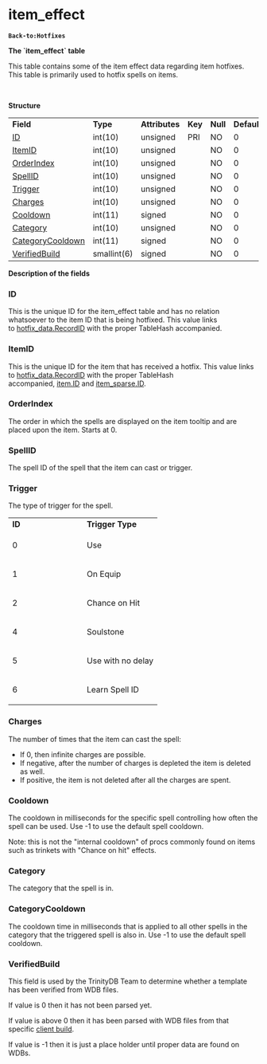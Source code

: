 # item\_effect

**`Back-to:Hotfixes`**

**The \`item\_effect\` table**

This table contains some of the item effect data regarding item hotfixes. This table is primarily used to hotfix spells on items.

 

**Structure**

|                                                   |             |                |         |          |             |           |             |
|---------------------------------------------------|-------------|----------------|---------|----------|-------------|-----------|-------------|
| **Field**                                         | **Type**    | **Attributes** | **Key** | **Null** | **Default** | **Extra** | **Comment** |
| [ID](#item_effect-ID)                             | int(10)     | unsigned       | PRI     | NO       | 0           |           |             |
| [ItemID](#item_effect-ItemID)                     | int(10)     | unsigned       |         | NO       | 0           |           |             |
| [OrderIndex](#item_effect-OrderIndex)             | int(10)     | unsigned       |         | NO       | 0           |           |             |
| [SpellID](#item_effect-SpellID)                   | int(10)     | unsigned       |         | NO       | 0           |           |             |
| [Trigger](#item_effect-Trigger)                   | int(10)     | unsigned       |         | NO       | 0           |           |             |
| [Charges](#item_effect-Charges)                   | int(10)     | unsigned       |         | NO       | 0           |           |             |
| [Cooldown](#item_effect-Cooldown)                 | int(11)     | signed         |         | NO       | 0           |           |             |
| [Category](#item_effect-Category)                 | int(10)     | unsigned       |         | NO       | 0           |           |             |
| [CategoryCooldown](#item_effect-CategoryCooldown) | int(11)     | signed         |         | NO       | 0           |           |             |
| [VerifiedBuild](#item_effect-VerifiedBuild)       | smallint(6) | signed         |         | NO       | 0           |           |             |

**Description of the fields**

### ID

This is the unique ID for the item\_effect table and has no relation whatsoever to the item ID that is being hotfixed.
This value links to [hotfix\_data.RecordID](http://collab.kpsn.org/display/tc/hotfix_data#hotfix_data-hotfix_data-RecordID) with the proper TableHash accompanied.

### ItemID

This is the unique ID for the item that has received a hotfix.
This value links to [hotfix\_data.RecordID](hotfix_data_2130074.html#hotfix_data-hotfix_data-hotfix_data-RecordID) with the proper TableHash accompanied, [item.ID](hotfixes_item_2130073.html#hotfixes_item-hotfixes_item-ID) and [item\_sparse.ID](http://collab.kpsn.org/display/tc/item_sparse#item_sparse-ID).

### OrderIndex

The order in which the spells are displayed on the item tooltip and are placed upon the item. Starts at 0.

### SpellID

The spell ID of the spell that the item can cast or trigger.

### Trigger

The type of trigger for the spell.

<table>
<colgroup>
<col width="50%" />
<col width="50%" />
</colgroup>
<tbody>
<tr class="odd">
<td><strong>ID</strong></td>
<td><strong>Trigger Type</strong></td>
</tr>
<tr class="even">
<td><p>0</p></td>
<td><p>Use</p></td>
</tr>
<tr class="odd">
<td><p>1</p></td>
<td><p>On Equip</p></td>
</tr>
<tr class="even">
<td><p>2</p></td>
<td><p>Chance on Hit</p></td>
</tr>
<tr class="odd">
<td><p>4</p></td>
<td><p>Soulstone</p></td>
</tr>
<tr class="even">
<td><p>5</p></td>
<td><p>Use with no delay</p></td>
</tr>
<tr class="odd">
<td><p>6</p></td>
<td><p>Learn Spell ID</p></td>
</tr>
</tbody>
</table>

### Charges

The number of times that the item can cast the spell:

-   If 0, then infinite charges are possible.
-   If negative, after the number of charges is depleted the item is deleted as well.
-   If positive, the item is not deleted after all the charges are spent.

### Cooldown

The cooldown in milliseconds for the specific spell controlling how often the spell can be used.
Use -1 to use the default spell cooldown.

Note: this is not the "internal cooldown" of procs commonly found on items such as trinkets with "Chance on hit" effects.

### Category

The category that the spell is in.

### CategoryCooldown

The cooldown time in milliseconds that is applied to all other spells in the category that the triggered spell is also in.
Use -1 to use the default spell cooldown.

### VerifiedBuild

This field is used by the TrinityDB Team to determine whether a template has been verified from WDB files.

If value is 0 then it has not been parsed yet.

If value is above 0 then it has been parsed with WDB files from that specific [client build](http://collab.kpsn.org/pages/createpage.action?spaceKey=tc&title=realmlist_tc2&linkCreation=true&fromPageId=333456).

If value is -1 then it is just a place holder until proper data are found on WDBs.
